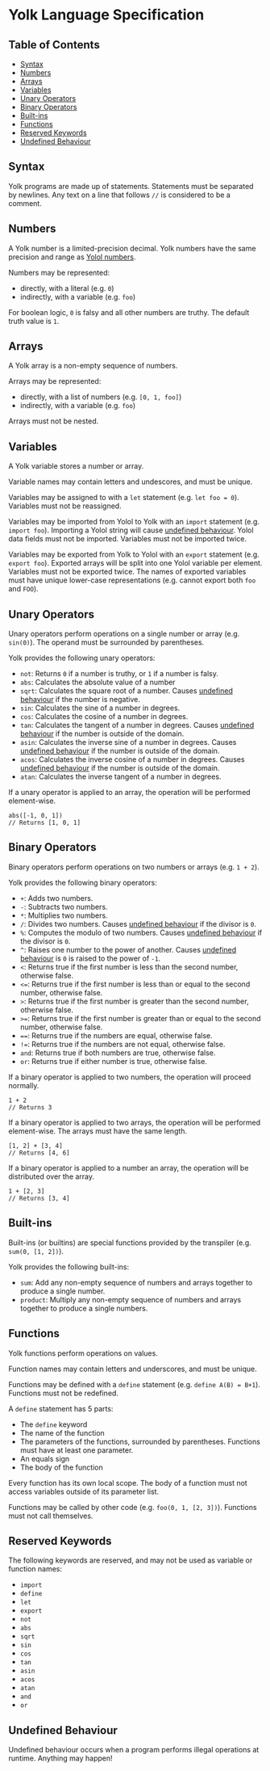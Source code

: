 # Yolk Language Specification

## Table of Contents

- [Syntax](#syntax)
- [Numbers](#numbers)
- [Arrays](#arrays)
- [Variables](#variables)
- [Unary Operators](#unary-operators)
- [Binary Operators](#binary-operators)
- [Built-ins](#built-ins)
- [Functions](#functions)
- [Reserved Keywords](#reserved-keywords)
- [Undefined Behaviour](#undefined-behaviour)

## Syntax

Yolk programs are made up of statements. Statements must be separated by newlines. Any text on a line that follows `//` is considered to be a comment.

## Numbers

A Yolk number is a limited-precision decimal. Yolk numbers have the same precision and range as [Yolol numbers](https://wiki.starbasegame.com/index.php/YOLOL#Decimals).

Numbers may be represented:
- directly, with a literal (e.g. `0`)
- indirectly, with a variable (e.g. `foo`)

For boolean logic, `0` is falsy and all other numbers are truthy. The default truth value is `1`.

## Arrays

A Yolk array is a non-empty sequence of numbers.

Arrays may be represented:
- directly, with a list of numbers (e.g. `[0, 1, foo]`)
- indirectly, with a variable (e.g. `foo`)

Arrays must not be nested.

## Variables

A Yolk variable stores a number or array.

Variable names may contain letters and undescores, and must be unique.

Variables may be assigned to with a `let` statement (e.g. `let foo = 0`). Variables must not be reassigned.

Variables may be imported from Yolol to Yolk with an `import` statement (e.g. `import foo`). Importing a Yolol string will cause [undefined behaviour](#undefined-behaviour). Yolol data fields must not be imported. Variables must not be imported twice.

Variables may be exported from Yolk to Yolol with an `export` statement (e.g. `export foo`). Exported arrays will be split into one Yolol variable per element. Variables must not be exported twice. The names of exported variables must have unique lower-case representations (e.g. cannot export both `foo` and `FOO`).

## Unary Operators

Unary operators perform operations on a single number or array (e.g. `sin(0)`). The operand must be surrounded by parentheses.

Yolk provides the following unary operators:

- `not`: Returns `0` if a number is truthy, or `1` if a number is falsy.
- `abs`: Calculates the absolute value of a number
- `sqrt`: Calculates the square root of a number. Causes [undefined behaviour](#undefined-behaviour) if the number is negative.
- `sin`: Calculates the sine of a number in degrees.
- `cos`: Calculates the cosine of a number in degrees.
- `tan`: Calculates the tangent of a number in degrees. Causes [undefined behaviour](#undefined-behaviour) if the number is outside of the domain.
- `asin`: Calculates the inverse sine of a number in degrees. Causes [undefined behaviour](#undefined-behaviour) if the number is outside of the domain.
- `acos`: Calculates the inverse cosine of a number in degrees. Causes [undefined behaviour](#undefined-behaviour) if the number is outside of the domain.
- `atan`: Calculates the inverse tangent of a number in degrees.

If a unary operator is applied to an array, the operation will be performed element-wise.

```
abs([-1, 0, 1])
// Returns [1, 0, 1]
```

## Binary Operators

Binary operators perform operations on two numbers or arrays (e.g. `1 + 2`).

Yolk provides the following binary operators:

- `+`: Adds two numbers.
- `-`: Subtracts two numbers.
- `*`: Multiplies two numbers.
- `/`: Divides two numbers. Causes [undefined behaviour](#undefined-behaviour) if the divisor is `0`.
- `%`: Computes the modulo of two numbers. Causes [undefined behaviour](#undefined-behaviour) if the divisor is `0`.
- `^`: Raises one number to the power of another. Causes [undefined behaviour](#undefined-behaviour) is `0` is raised to the power of `-1`.
- `<`: Returns true if the first number is less than the second number, otherwise false.
- `<=`: Returns true if the first number is less than or equal to the second number, otherwise false.
- `>`: Returns true if the first number is greater than the second number, otherwise false.
- `>=`: Returns true if the first number is greater than or equal to the second number, otherwise false.
- `==`: Returns true if the numbers are equal, otherwise false.
- `!=`: Returns true if the numbers are not equal, otherwise false.
- `and`: Returns true if both numbers are true, otherwise false.
- `or`: Returns true if either number is true, otherwise false.

If a binary operator is applied to two numbers, the operation will proceed normally.

```
1 + 2
// Returns 3
```

If a binary operator is applied to two arrays, the operation will be performed element-wise. The arrays must have the same length.

```
[1, 2] + [3, 4]
// Returns [4, 6]
```

If a binary operator is applied to a number an array, the operation will be distributed over the array.

```
1 + [2, 3]
// Returns [3, 4]
```

## Built-ins

Built-ins (or builtins) are special functions provided by the transpiler (e.g. `sum(0, [1, 2])`).

Yolk provides the following built-ins:

- `sum`: Add any non-empty sequence of numbers and arrays together to produce a single number.
- `product`: Multiply any non-empty sequence of numbers and arrays together to produce a single numbers.

## Functions

Yolk functions perform operations on values.

Function names may contain letters and underscores, and must be unique.

Functions may be defined with a `define` statement (e.g. `define A(B) = B+1`). Functions must not be redefined.

A `define` statement has 5 parts:

- The `define` keyword
- The name of the function
- The parameters of the functions, surrounded by parentheses. Functions must have at least one parameter.
- An equals sign
- The body of the function

Every function has its own local scope. The body of a function must not access variables outside of its parameter list.

Functions may be called by other code (e.g. `foo(0, 1, [2, 3])`). Functions must not call themselves.

## Reserved Keywords

The following keywords are reserved, and may not be used as variable or function names:

- `import`
- `define`
- `let`
- `export`
- `not`
- `abs`
- `sqrt`
- `sin`
- `cos`
- `tan`
- `asin`
- `acos`
- `atan`
- `and`
- `or`

## Undefined Behaviour

Undefined behaviour occurs when a program performs illegal operations at runtime. Anything may happen!
